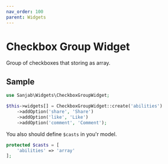```yaml
---
nav_order: 100
parent: Widgets
---
```

# Checkbox Group Widget

Group of checkboxes that storing as array.

## Sample
```php
use Sanjab\Widgets\CheckboxGroupWidget;

$this->widgets[] = CheckboxGroupWidget::create('abilities')
    ->addOption('share', 'Share')
    ->addOption('like', 'Like')
    ->addOption('comment', 'Comment');
```

You also should define `$casts` in you'r model.
```php
protected $casts = [
    'abilities' => 'array'
];
```
